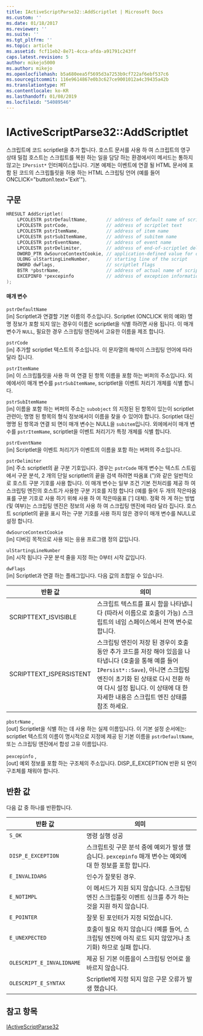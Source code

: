```yaml
---
title: IActiveScriptParse32::AddScriptlet | Microsoft Docs
ms.custom: ''
ms.date: 01/18/2017
ms.reviewer: ''
ms.suite: ''
ms.tgt_pltfrm: ''
ms.topic: article
ms.assetid: fcf11eb2-8e71-4cca-afda-a91791c243ff
caps.latest.revision: 5
author: mikejo5000
ms.author: mikejo
ms.openlocfilehash: b5a680eea5f5695d3a7253b9cf722af6ebf537c6
ms.sourcegitcommit: 116e9614867e0b3c627ce9001012a4c39435a42b
ms.translationtype: MT
ms.contentlocale: ko-KR
ms.lasthandoff: 01/08/2019
ms.locfileid: "54089546"
---
```

# <a name="iactivescriptparse32addscriptlet"></a>IActiveScriptParse32::AddScriptlet
스크립트에 코드 scriptlet을 추가 합니다. 호스트 문서를 사용 하 여 스크립트의 영구 상태 밀접 호스트는 스크립트를 복원 하는 일을 담당 하는 환경에서이 메서드는 통하지 않고는 `IPersist*` 인터페이스입니다. 기본 예제는 이벤트에 연결 될 HTML 문서에 포함 된 코드의 스크립틀릿을 허용 하는 HTML 스크립팅 언어 (예를 들어 ONCLICK="button1.text='Exit'").  
  
## <a name="syntax"></a>구문  
  
```cpp
HRESULT AddScriptlet(  
    LPCOLESTR pstrDefaultName,       // address of default name of scriptlet  
    LPCOLESTR pstrCode,              // address of scriptlet text  
    LPCOLESTR pstrItemName,          // address of item name  
    LPCOLESTR pstrSubItemName,       // address of subitem name  
    LPCOLESTR pstrEventName,         // address of event name  
    LPCOLESTR pstrDelimiter,         // address of end-of-scriptlet delimiter  
    DWORD_PTR dwSourceContextCookie, // application-defined value for debugging  
    ULONG ulStartingLineNumber,      // starting line of the script  
    DWORD dwFlags,                   // scriptlet flags  
    BSTR *pbstrName,                 // address of actual name of scriptlet  
    EXCEPINFO *pexcepinfo            // address of exception information  
);  
```  
  
#### <a name="parameters"></a>매개 변수  
 `pstrDefaultName`  
 [in] Scriptlet과 연결할 기본 이름의 주소입니다. Scriptlet (ONCLICK 위의 예와) 명명 정보가 포함 되지 않는 경우이 이름은 scriptlet을 식별 하려면 사용 됩니다. 이 매개 변수가 `NULL`, 필요한 경우 스크립팅 엔진에서 고유한 이름을 제조 합니다.  
  
 `pstrCode`  
 [in] 추가할 scriptlet 텍스트의 주소입니다. 이 문자열의 해석이 스크립팅 언어에 따라 달라 집니다.  
  
 `pstrItemName`  
 [in] 이 스크립틀릿을 사용 하 여 연결 된 항목 이름을 포함 하는 버퍼의 주소입니다. 외에에서이 매개 변수를 `pstrSubItemName`, scriptlet을 이벤트 처리기 개체를 식별 합니다.  
  
 `pstrSubItemName`  
 [in] 이름을 포함 하는 버퍼의 주소는 `subobject` 의 지정된 된 항목이 있는이 scriptlet 관련이; 명명 된 항목의 형식 정보에서이 이름을 찾을 수 있어야 합니다. Scriptlet 대신 명명 된 항목과 연결 되 면이 매개 변수는 NULL을 `subitem`입니다. 외에에서이 매개 변수를 `pstrItemName`, scriptlet을 이벤트 처리기가 특정 개체를 식별 합니다.  
  
 `pstrEventName`  
 [in] Scriptlet을 이벤트 처리기가 이벤트의 이름을 포함 하는 버퍼의 주소입니다.  
  
 `pstrDelimiter`  
 [in] 주소 scriptlet의 끝 구분 기호입니다. 경우는 `pstrCode` 매개 변수는 텍스트 스트림에서 구문 분석, 2 개의 단일 scriptlet의 끝을 검색 하려면 따옴표 (")와 같은 일반적으로 호스트 구분 기호를 사용 합니다. 이 매개 변수는 일부 조건 기본 전처리를 제공 하 여 스크립팅 엔진의 호스트가 사용한 구분 기호를 지정 합니다 (예를 들어 두 개의 작은따옴표를 구분 기호로 사용 하기 위해 사용 하 여 작은따옴표 ['] 대체). 정확 하 게 하는 방법 (및 여부)는 스크립팅 엔진은 정보의 사용 하 여 스크립팅 엔진에 따라 달라 집니다. 호스트 scriptlet의 끝을 표시 하는 구분 기호를 사용 하지 않은 경우이 매개 변수를 NULL로 설정 합니다.  
  
 `dwSourceContextCookie`  
 [in] 디버깅 목적으로 사용 되는 응용 프로그램 정의 값입니다.  
  
 `ulStartingLineNumber`  
 [in] 시작 됩니다 구문 분석 줄을 지정 하는 0부터 시작 값입니다.  
  
 `dwFlags`  
 [in] Scriptlet과 연결 하는 플래그입니다. 다음 값의 조합일 수 있습니다.  
  
|반환 값|의미|  
|------------------|-------------|  
|SCRIPTTEXT_ISVISIBLE|스크립트 텍스트를 표시 함을 나타냅니다 (따라서 이름으로 호출이 가능) 스크립트의 네임 스페이스에서 전역 변수로 합니다.|  
|SCRIPTTEXT_ISPERSISTENT|스크립팅 엔진이 저장 된 경우이 호출 동안 추가 코드를 저장 해야 있음을 나타냅니다 (호출을 통해 예를 들어 `IPersist*::Save`), 아니면 스크립팅 엔진이 초기화 된 상태로 다시 전환 하 여 다시 설정 됩니다. 이 상태에 대 한 자세한 내용은 스크립트 엔진 상태를 참조 하세요.|  
  
 `pbstrName` ,  
 [out] Scriptlet을 식별 하는 데 사용 하는 실제 이름입니다. 이 기본 설정 순서에는: scriptlet 텍스트의 이름이 명시적으로 지정에 제공 된 기본 이름을 `pstrDefaultName`, 또는 스크립팅 엔진에서 합성 고유 이름입니다.  
  
 `pexcepinfo` ,  
 [out] 예외 정보를 포함 하는 구조체의 주소입니다. DISP_E_EXCEPTION 반환 되 면이 구조체를 채워야 합니다.  
  
## <a name="return-value"></a>반환 값  
 다음 값 중 하나를 반환합니다.  
  
|반환 값|의미|  
|------------------|-------------|  
|`S_OK`|명령 실행 성공|  
|`DISP_E_EXCEPTION`|스크립트릿 구문 분석 중에 예외가 발생 했습니다. `pexcepinfo` 매개 변수는 예외에 대 한 정보를 포함 합니다.|  
|`E_INVALIDARG`|인수가 잘못된 경우.|  
|`E_NOTIMPL`|이 메서드가 지원 되지 않습니다. 스크립팅 엔진 스크립틀릿 이벤트 싱크를 추가 하는 것을 지원 하지 않습니다.|  
|`E_POINTER`|잘못 된 포인터가 지정 되었습니다.|  
|`E_UNEXPECTED`|호출이 필요 하지 않습니다 (예를 들어, 스크립팅 엔진에 아직 로드 되지 않았거나 초기화) 하므로 실패 합니다.|  
|`OLESCRIPT_E_INVALIDNAME`|제공 된 기본 이름을이 스크립팅 언어로 올바르지 않습니다.|  
|`OLESCRIPT_E_SYNTAX`|Scriptlet에 지정 되지 않은 구문 오류가 발생 했습니다.|  
  
## <a name="see-also"></a>참고 항목  
 [IActiveScriptParse32](../../winscript/reference/iactivescriptparse32.md)